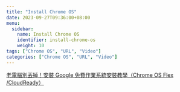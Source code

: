```yaml
---
title: "Install Chrome OS"
date: 2023-09-27T09:36:00+08:00
menu:
  sidebar:
    name: Install Chrome OS
    identifier: install-chrome-os
    weight: 10
tags: ["Chrome OS", "URL", "Video"]
categories: ["Chrome OS", "URL", "Video"]
---
```


[老電腦別丟掉！安裝 Google 免費作業系統安裝教學（Chrome OS Flex /CloudReady）](https://www.youtube.com/watch?v=Nc3bTBA4meo)
